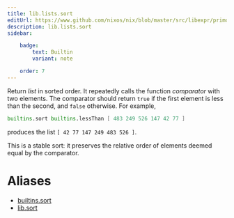 ```yaml
---
title: lib.lists.sort
editUrl: https://www.github.com/nixos/nix/blob/master/src/libexpr/primops.cc
description: lib.lists.sort
sidebar:

    badge:
        text: Builtin
        variant: note

    order: 7
---
```


Return *list* in sorted order. It repeatedly calls the function
*comparator* with two elements. The comparator should return `true`
if the first element is less than the second, and `false` otherwise.
For example,

```nix
builtins.sort builtins.lessThan [ 483 249 526 147 42 77 ]
```

produces the list `[ 42 77 147 249 483 526 ]`.

This is a stable sort: it preserves the relative order of elements
deemed equal by the comparator.


# Aliases

- [builtins.sort](reference/builtins/builtins-sort)
- [lib.sort](reference/lib/lib-sort)


